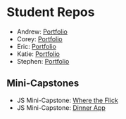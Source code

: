 # Student Repos

* Andrew: [Portfolio](https://github.com/champs794/codeguild)
* Corey: [Portfolio](https://github.com/coreyadkins/codeguild)
* Eric: [Portfolio](https://github.com/echase6/codeguild)
* Katie: [Portfolio](https://github.com/Kaylotura/-codeguild)
* Stephen: [Portfolio](https://github.com/stephenmuller/codeguild)

## Mini-Capstones

* JS Mini-Capstone: [Where the Flick](https://github.com/coreyadkins/wheretheflick)
* JS Mini-Capstone: [Dinner App](https://github.com/Kaylotura/dinner-app)

